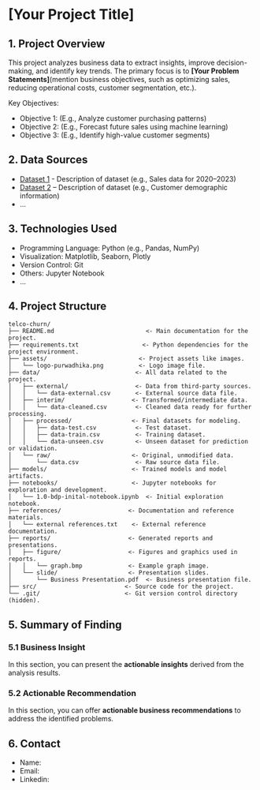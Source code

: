 <h1> [Your Project Title] </h1>

## 1. Project Overview
This project analyzes business data to extract insights, improve decision-making, and identify key trends. The primary focus is to **[Your Problem Statements]**(mention business objectives, such as optimizing sales, reducing operational costs, customer segmentation, etc.).

Key Objectives:
- Objective 1: (E.g., Analyze customer purchasing patterns)
- Objective 2: (E.g., Forecast future sales using machine learning)
- Objective 3: (E.g., Identify high-value customer segments)

## 2. Data Sources
- [Dataset 1](link) - Description of dataset (e.g., Sales data for 2020–2023)
- [Dataset 2](link) – Description of dataset (e.g., Customer demographic information)
- ...

## 3. Technologies Used
- Programming Language: Python (e.g., Pandas, NumPy)
- Visualization: Matplotlib, Seaborn, Plotly
- Version Control: Git
- Others: Jupyter Notebook
- ...

## 4. Project Structure

```
telco-churn/
├── README.md                          <- Main documentation for the project.
├── requirements.txt                  <- Python dependencies for the project environment.
├── assets/                          <- Project assets like images.
│   └── logo-purwadhika.png          <- Logo image file.
├── data/                           <- All data related to the project.
│   ├── external/                   <- Data from third-party sources.
│   │   └── data-external.csv       <- External source data file.
│   ├── interim/                   <- Transformed/intermediate data.
│   │   └── data-cleaned.csv        <- Cleaned data ready for further processing.
│   ├── processed/                 <- Final datasets for modeling.
│   │   ├── data-test.csv           <- Test dataset.
│   │   ├── data-train.csv          <- Training dataset.
│   │   └── data-unseen.csv         <- Unseen dataset for prediction or validation.
│   └── raw/                       <- Original, unmodified data.
│       └── data.csv                <- Raw source data file.
├── models/                        <- Trained models and model artifacts.
├── notebooks/                     <- Jupyter notebooks for exploration and development.
│   └── 1.0-bdp-inital-notebook.ipynb  <- Initial exploration notebook.
├── references/                   <- Documentation and reference materials.
│   └── external references.txt    <- External reference documentation.
├── reports/                      <- Generated reports and presentations.
│   ├── figure/                   <- Figures and graphics used in reports.
│   │   └── graph.bmp             <- Example graph image.
│   └── slide/                    <- Presentation slides.
│       └── Business Presentation.pdf  <- Business presentation file.
├── src/                         <- Source code for the project.
└── .git/                        <- Git version control directory (hidden).
```

## 5. Summary of Finding
### 5.1 Business Insight
In this section, you can present the **actionable insights** derived from the analysis results.
### 5.2 Actionable Recommendation
In this section, you can offer **actionable business recommendations** to address the identified problems.

## 6. Contact
- Name: 
- Email:
- Linkedin:
